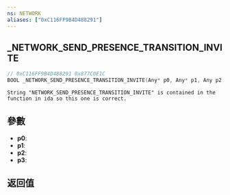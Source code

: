 ```yaml
---
ns: NETWORK
aliases: ["0xC116FF9B4D488291"]
---
```

## _NETWORK_SEND_PRESENCE_TRANSITION_INVITE

```c
// 0xC116FF9B4D488291 0x877C0E1C
BOOL _NETWORK_SEND_PRESENCE_TRANSITION_INVITE(Any* p0, Any* p1, Any p2, Any p3);
```

```
String "NETWORK_SEND_PRESENCE_TRANSITION_INVITE" is contained in the function in ida so this one is correct.  
```

## 參數
* **p0**: 
* **p1**: 
* **p2**: 
* **p3**: 

## 返回值
